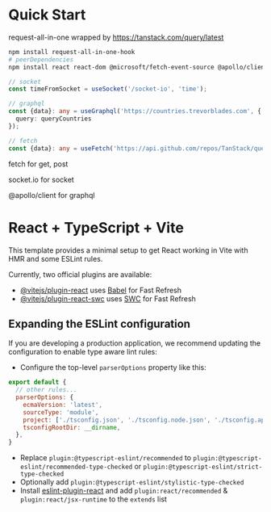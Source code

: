 # Quick Start

request-all-in-one wrapped by https://tanstack.com/query/latest

```bash
npm install request-all-in-one-hook
# peerDependencies
npm install react react-dom @microsoft/fetch-event-source @apollo/client @tanstack/react-query socket.io-client
```

```typescript
// socket
const timeFromSocket = useSocket('/socket-io', 'time');

// graphql
const {data}: any = useGraphql('https://countries.trevorblades.com', {
  query: queryCountries
});

// fetch
const {data}: any = useFetch('https://api.github.com/repos/TanStack/query');
```

fetch for get, post

socket.io for socket

@apollo/client for graphql


# React + TypeScript + Vite

This template provides a minimal setup to get React working in Vite with HMR and some ESLint rules.

Currently, two official plugins are available:

- [@vitejs/plugin-react](https://github.com/vitejs/vite-plugin-react/blob/main/packages/plugin-react/README.md) uses [Babel](https://babeljs.io/) for Fast Refresh
- [@vitejs/plugin-react-swc](https://github.com/vitejs/vite-plugin-react-swc) uses [SWC](https://swc.rs/) for Fast Refresh

## Expanding the ESLint configuration

If you are developing a production application, we recommend updating the configuration to enable type aware lint rules:

- Configure the top-level `parserOptions` property like this:

```js
export default {
  // other rules...
  parserOptions: {
    ecmaVersion: 'latest',
    sourceType: 'module',
    project: ['./tsconfig.json', './tsconfig.node.json', './tsconfig.app.json'],
    tsconfigRootDir: __dirname,
  },
}
```

- Replace `plugin:@typescript-eslint/recommended` to `plugin:@typescript-eslint/recommended-type-checked` or `plugin:@typescript-eslint/strict-type-checked`
- Optionally add `plugin:@typescript-eslint/stylistic-type-checked`
- Install [eslint-plugin-react](https://github.com/jsx-eslint/eslint-plugin-react) and add `plugin:react/recommended` & `plugin:react/jsx-runtime` to the `extends` list

